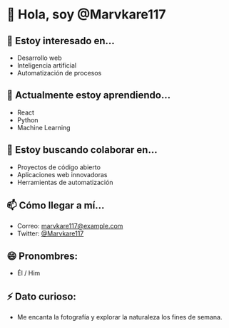 # 👋 Hola, soy @Marvkare117

## 👀 Estoy interesado en...
- Desarrollo web
- Inteligencia artificial
- Automatización de procesos

## 🌱 Actualmente estoy aprendiendo...
- React
- Python
- Machine Learning

## 💞️ Estoy buscando colaborar en...
- Proyectos de código abierto
- Aplicaciones web innovadoras
- Herramientas de automatización

## 📫 Cómo llegar a mí...
- Correo: marvkare117@example.com
- Twitter: [@Marvkare117](https://twitter.com/Marvkare117)

## 😄 Pronombres: 
- Él / Him

## ⚡ Dato curioso:
- Me encanta la fotografía y explorar la naturaleza los fines de semana.
